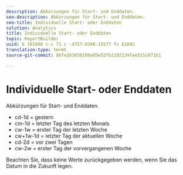 ```yaml
---
description: Abkürzungen für Start- und Enddaten.
seo-description: Abkürzungen für Start- und Enddaten.
seo-title: Individuelle Start- oder Enddaten
solution: Analytics
title: Individuelle Start- oder Enddaten
topic: ReportBuilder
uuid: b 161948 c-c 71 c -4757-8348-15577 fc 61042
translation-type: tm+mt
source-git-commit: 86fe1b3650100a05e52fb2102134fee515c871b1

---
```



# Individuelle Start- oder Enddaten

Abkürzungen für Start- und Enddaten.

* cd-1d = gestern
* cm-1d = letzter Tag des letzten Monats
* cw-1w = erster Tag der letzten Woche
* cw+1w-1d = letzter Tag der aktuellen Woche
* cd-2d = vor zwei Tagen
* cw-2w = erster Tag der vorvergangenen Woche

Beachten Sie, dass keine Werte zurückgegeben werden, wenn Sie das Datum in die Zukunft legen.
